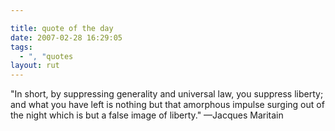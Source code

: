 ```yaml
---

title: quote of the day
date: 2007-02-28 16:29:05
tags:
  - ", "quotes
layout: rut
---
```


"In short, by suppressing generality and universal law, you suppress liberty; and what you have left is nothing but that amorphous impulse surging out of the night which is but a false image of liberty." &mdash;Jacques Maritain
